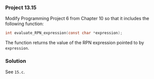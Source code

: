### Project 13.15

Modify Programming Project 6 from Chapter 10 so that it includes the following
function:

```c
int evaluate_RPN_expression(const char *expression);
```

The function returns the value of the RPN expression pointed to by `expression`.

### Solution

See `15.c`.
